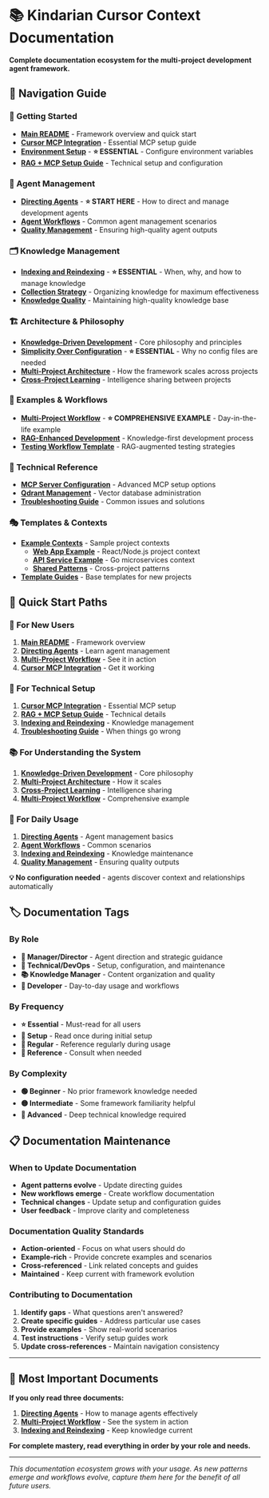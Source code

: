 # 📚 Kindarian Cursor Context Documentation

**Complete documentation ecosystem for the multi-project development agent framework.**

## 🧭 **Navigation Guide**

### **🚀 Getting Started**
- **[Main README](../README.md)** - Framework overview and quick start
- **[Cursor MCP Integration](setup/cursor-mcp-integration.md)** - Essential MCP setup guide
- **[Environment Setup](setup/environment-setup.md)** - **⭐ ESSENTIAL** - Configure environment variables
- **[RAG + MCP Setup Guide](integration/rag-mcp-setup-guide.md)** - Technical setup and configuration

### **🎯 Agent Management**
- **[Directing Agents](agent-management/directing-agents.md)** - **⭐ START HERE** - How to direct and manage development agents
- **[Agent Workflows](agent-management/agent-workflows.md)** - Common agent management scenarios
- **[Quality Management](agent-management/quality-management.md)** - Ensuring high-quality agent outputs

### **🗂️ Knowledge Management**
- **[Indexing and Reindexing](knowledge-management/indexing-and-reindexing.md)** - **⭐ ESSENTIAL** - When, why, and how to manage knowledge
- **[Collection Strategy](knowledge-management/collection-strategy.md)** - Organizing knowledge for maximum effectiveness
- **[Knowledge Quality](knowledge-management/knowledge-quality.md)** - Maintaining high-quality knowledge base

### **🏗️ Architecture & Philosophy**
- **[Knowledge-Driven Development](philosophy/knowledge-driven-development.md)** - Core philosophy and principles
- **[Simplicity Over Configuration](philosophy/simplicity-over-configuration.md)** - **⭐ ESSENTIAL** - Why no config files are needed
- **[Multi-Project Architecture](architecture/multi-project-architecture.md)** - How the framework scales across projects
- **[Cross-Project Learning](architecture/cross-project-learning.md)** - Intelligence sharing between projects

### **📖 Examples & Workflows**
- **[Multi-Project Workflow](examples/multi-project-workflow.md)** - **⭐ COMPREHENSIVE EXAMPLE** - Day-in-the-life example
- **[RAG-Enhanced Development](../workflows-and-processes/examples/rag-enhanced-development-workflow.md)** - Knowledge-first development process
- **[Testing Workflow Template](../workflows-and-processes/examples/testing-workflow-template.md)** - RAG-augmented testing strategies

### **🔧 Technical Reference**
- **[MCP Server Configuration](setup/mcp-server-configuration.md)** - Advanced MCP setup options
- **[Qdrant Management](technical/qdrant-management.md)** - Vector database administration
- **[Troubleshooting Guide](technical/troubleshooting.md)** - Common issues and solutions

### **🎭 Templates & Contexts**
- **[Example Contexts](../contexts/)** - Sample project contexts
  - **[Web App Example](../contexts/example-web-app/)** - React/Node.js project context
  - **[API Service Example](../contexts/example-api/)** - Go microservices context
  - **[Shared Patterns](../contexts/shared/)** - Cross-project patterns
- **[Template Guides](../templates/)** - Base templates for new projects

## 🎯 **Quick Start Paths**

### **👤 For New Users**
1. **[Main README](../README.md)** - Framework overview
2. **[Directing Agents](agent-management/directing-agents.md)** - Learn agent management
3. **[Multi-Project Workflow](examples/multi-project-workflow.md)** - See it in action
4. **[Cursor MCP Integration](setup/cursor-mcp-integration.md)** - Get it working

### **🔧 For Technical Setup**
1. **[Cursor MCP Integration](setup/cursor-mcp-integration.md)** - Essential MCP setup
2. **[RAG + MCP Setup Guide](integration/rag-mcp-setup-guide.md)** - Technical details
3. **[Indexing and Reindexing](knowledge-management/indexing-and-reindexing.md)** - Knowledge management
4. **[Troubleshooting Guide](technical/troubleshooting.md)** - When things go wrong

### **📚 For Understanding the System**
1. **[Knowledge-Driven Development](philosophy/knowledge-driven-development.md)** - Core philosophy
2. **[Multi-Project Architecture](architecture/multi-project-architecture.md)** - How it scales
3. **[Cross-Project Learning](architecture/cross-project-learning.md)** - Intelligence sharing
4. **[Multi-Project Workflow](examples/multi-project-workflow.md)** - Comprehensive example

### **🎯 For Daily Usage**
1. **[Directing Agents](agent-management/directing-agents.md)** - Agent management basics
2. **[Agent Workflows](agent-management/agent-workflows.md)** - Common scenarios
3. **[Indexing and Reindexing](knowledge-management/indexing-and-reindexing.md)** - Knowledge maintenance
4. **[Quality Management](agent-management/quality-management.md)** - Ensuring quality outputs

**💡 No configuration needed** - agents discover context and relationships automatically

## 🏷️ **Documentation Tags**

### **By Role**
- **🎯 Manager/Director** - Agent direction and strategic guidance
- **🔧 Technical/DevOps** - Setup, configuration, and maintenance
- **📚 Knowledge Manager** - Content organization and quality
- **👤 Developer** - Day-to-day usage and workflows

### **By Frequency**
- **⭐ Essential** - Must-read for all users
- **🚀 Setup** - Read once during initial setup
- **📅 Regular** - Reference regularly during usage
- **🔧 Reference** - Consult when needed

### **By Complexity**
- **🟢 Beginner** - No prior framework knowledge needed
- **🟡 Intermediate** - Some framework familiarity helpful
- **🔴 Advanced** - Deep technical knowledge required

## 📋 **Documentation Maintenance**

### **When to Update Documentation**
- **Agent patterns evolve** - Update directing guides
- **New workflows emerge** - Create workflow documentation
- **Technical changes** - Update setup and configuration guides
- **User feedback** - Improve clarity and completeness

### **Documentation Quality Standards**
- **Action-oriented** - Focus on what users should do
- **Example-rich** - Provide concrete examples and scenarios
- **Cross-referenced** - Link related concepts and guides
- **Maintained** - Keep current with framework evolution

### **Contributing to Documentation**
1. **Identify gaps** - What questions aren't answered?
2. **Create specific guides** - Address particular use cases
3. **Provide examples** - Show real-world scenarios
4. **Test instructions** - Verify setup guides work
5. **Update cross-references** - Maintain navigation consistency

---

## 🎯 **Most Important Documents**

**If you only read three documents:**
1. **[Directing Agents](agent-management/directing-agents.md)** - How to manage agents effectively
2. **[Multi-Project Workflow](examples/multi-project-workflow.md)** - See the system in action
3. **[Indexing and Reindexing](knowledge-management/indexing-and-reindexing.md)** - Keep knowledge current

**For complete mastery, read everything in order by your role and needs.**

---

*This documentation ecosystem grows with your usage. As new patterns emerge and workflows evolve, capture them here for the benefit of all future users.*
